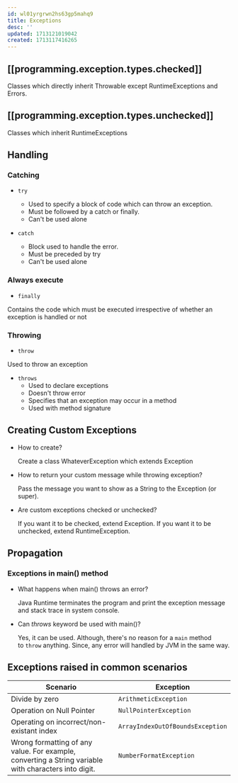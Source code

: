 ```yaml
---
id: wl01yrgrwn2hs63gp5mahq9
title: Exceptions
desc: ''
updated: 1713121019042
created: 1713117416265
---
```


## [[programming.exception.types.checked]]

Classes which directly inherit Throwable except RuntimeExceptions and Errors.

## [[programming.exception.types.unchecked]]

Classes which inherit RuntimeExceptions


## Handling

### Catching

- `try`
    - Used to specify a block of code which can throw an exception.
    - Must be followed by a catch or finally.
    - Can't be used alone

- `catch`
    - Block used to handle the error.
    - Must be preceded by try
    - Can't be used alone

### Always execute

- `finally`

Contains the code which must be executed irrespective of whether an exception is handled or not

### Throwing

- `throw`

Used to throw an exception

- `throws`
    - Used to declare exceptions
    - Doesn't throw error
    - Specifies that an exception may occur in a method
    - Used with method signature

## Creating Custom Exceptions

- How to create?

    Create a class WhateverException which extends Exception

- How to return your custom message while throwing exception?

    Pass the message you want to show as a String to the Exception (or super).

- Are custom exceptions checked or unchecked?

    If you want it to be checked, extend Exception. If you want it to be unchecked, extend RuntimeException.

## Propagation

### Exceptions in main() method

- What happens when main() throws an error?

    Java Runtime terminates the program and print the exception message and stack trace in system console.

- Can *throws* keyword be used with main()?

    Yes, it can be used. Although, there's no reason for a `main` method to `throw` anything. Since, any error will handled by JVM in the same way.

## Exceptions raised in common scenarios


Scenario | Exception | 
----------------|-----------|
 Divide by zero | `ArithmeticException` |
 Operation on Null Pointer   | `NullPointerException` |
 Operating on incorrect/non-existant index    | `ArrayIndexOutOfBoundsException` | 
| Wrong formatting of any value. For example, converting a String variable with characters into digit. |`NumberFormatException`|
